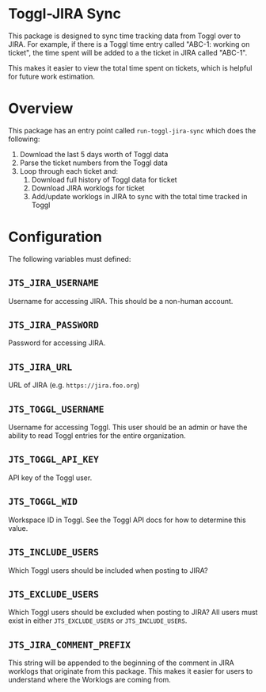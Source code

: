 # Toggl-JIRA Sync

This package is designed to sync time tracking data from Toggl over to
JIRA. For example, if there is a Toggl time entry called
"ABC-1: working on ticket", the time spent will be added to a the ticket in
JIRA called "ABC-1".

This makes it easier to view the total time spent on tickets, which is helpful
for future work estimation.

# Overview

This package has an entry point called `run-toggl-jira-sync` which does the
following:

1. Download the last 5 days worth of Toggl data
1. Parse the ticket numbers from the Toggl data
1. Loop through each ticket and:
    1. Download full history of Toggl data for ticket
    1. Download JIRA worklogs for ticket
    1. Add/update worklogs in JIRA to sync with the total time tracked in Toggl

# Configuration

The following variables must defined:

## `JTS_JIRA_USERNAME`

Username for accessing JIRA. This should be a non-human account.

## `JTS_JIRA_PASSWORD`

Password for accessing JIRA.

## `JTS_JIRA_URL`

URL of JIRA (e.g. `https://jira.foo.org`)

## `JTS_TOGGL_USERNAME`

Username for accessing Toggl. This user should be an admin or have the ability
to read Toggl entries for the entire organization.

## `JTS_TOGGL_API_KEY`

API key of the Toggl user.

## `JTS_TOGGL_WID`

Workspace ID in Toggl. See the Toggl API docs for how to determine this value.

## `JTS_INCLUDE_USERS`

Which Toggl users should be included when posting to JIRA?

## `JTS_EXCLUDE_USERS`

Which Toggl users should be excluded when posting to JIRA? All users must
exist in either `JTS_EXCLUDE_USERS` or `JTS_INCLUDE_USERS`.

## `JTS_JIRA_COMMENT_PREFIX`

This string will be appended to the beginning of the comment in JIRA worklogs
that originate from this package. This makes it easier for users to understand
where the Worklogs are coming from.
